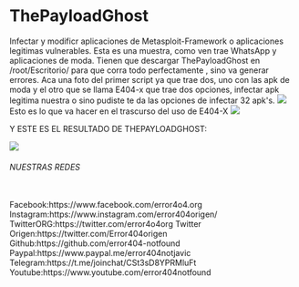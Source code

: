 # ThePayloadGhost
Infectar y modificr aplicaciones de Metasploit-Framework o aplicaciones legitimas vulnerables.
Esta es una muestra, como ven trae WhatsApp y aplicaciones de moda.
Tienen que descargar ThePayloadGhost en /root/Escritorio/ para que corra todo perfectamente , sino va generar errores.
Aca una foto del primer script ya que trae dos, uno con las apk de moda y el otro que se llama E404-x que trae dos opciones, infectar apk legitima nuestra o sino pudiste te da las opciones de infectar 32 apk's.
<img src="https://github.com/error404-notfound/ThePayloadGhost/blob/master/ThePayloadGhost/fotos/Screenshot_20190518_184116.png">
Esto es lo que va hacer en el trascurso del uso de E404-X
<img src="https://github.com/error404-notfound/ThePayloadGhost/blob/master/ThePayloadGhost/fotos/muestra.png">


Y ESTE ES EL RESULTADO DE THEPAYLOADGHOST:


<img src="https://github.com/error404-notfound/ThePayloadGhost/blob/master/ThePayloadGhost/fotos/Apk.png">


<h6>NUESTRAS REDES</h6>
<br>
Facebook:https://www.facebook.com/error4o4.org
Instagram:https://www.instagram.com/error404origen/
TwitterORG:https://twitter.com/error4o4org
Twitter Origen:https://twitter.com/Error404origen
Github:https://github.com/error404-notfound
Paypal:https://www.paypal.me/error404notjavic
Telegram:https://t.me/joinchat/CSt3sD8YPRMluFt
Youtube:https://www.youtube.com/error404notfound

